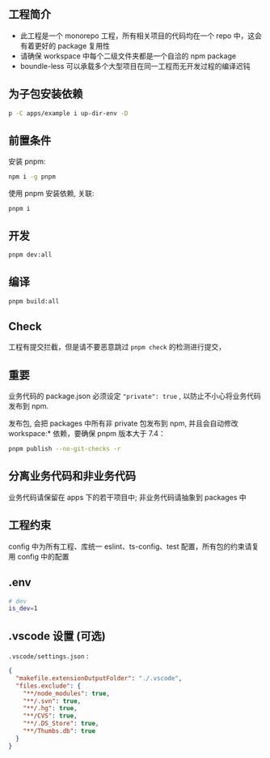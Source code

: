 ## 工程简介

- 此工程是一个 monorepo 工程，所有相关项目的代码均在一个 repo 中，这会有着更好的 package 复用性
- 请确保 workspace 中每个二级文件夹都是一个自洽的 npm package
- boundle-less 可以承载多个大型项目在同一工程而无开发过程的编译迟钝

## 为子包安装依赖

```sh
p -C apps/example i up-dir-env -D
```

## 前置条件

安装 pnpm:

```sh
npm i -g pnpm
```

使用 pnpm 安装依赖, 关联:

```
pnpm i
```

## 开发

```sh
pnpm dev:all
```

## 编译

```sh
pnpm build:all
```

## Check

工程有提交拦截，但是请不要恶意跳过 `pnpm check` 的检测进行提交，

## 重要

业务代码的 package.json 必须设定 `"private": true` , 以防止不小心将业务代码发布到 npm.

发布包, 会把 packages 中所有非 private 包发布到 npm, 并且会自动修改 workspace:\* 依赖，要确保 pnpm 版本大于 7.4：

```sh
pnpm publish --no-git-checks -r
```

## 分离业务代码和非业务代码

业务代码请保留在 apps 下的若干项目中; 非业务代码请抽象到 packages 中

## 工程约束

config 中为所有工程、库统一 eslint、ts-config、test 配置，所有包的约束请复用 config 中的配置


## .env

```sh
# dev
is_dev=1
```

## .vscode 设置 (可选)

`.vscode/settings.json` :

```json
{
  "makefile.extensionOutputFolder": "./.vscode",
  "files.exclude": {
    "**/node_modules": true,
    "**/.svn": true,
    "**/.hg": true,
    "**/CVS": true,
    "**/.DS_Store": true,
    "**/Thumbs.db": true
  }
}
```
